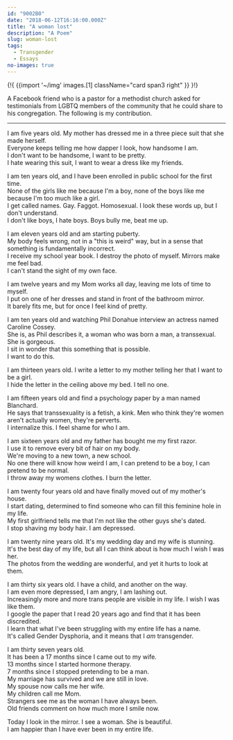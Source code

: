 ```yaml
---
id: "9002B0"
date: "2018-06-12T16:16:00.000Z"
title: "A woman lost"
description: "A Poem"
slug: woman-lost
tags:
  - Transgender
  - Essays
no-images: true
---
```


{!{
  {{import '~/img' images.[1]
    className="card span3 right"
  }}
}!}

A Facebook friend who is a pastor for a methodist church asked for testimonials from LGBTQ members of the community that he could share to his congregation. The following is my contribution.

---


I am five years old. My mother has dressed me in a three piece suit that she made herself.   
Everyone keeps telling me how dapper I look, how handsome I am.   
I don't want to be handsome, I want to be pretty.   
I hate wearing this suit, I want to wear a dress like my friends.   

I am ten years old, and I have been enrolled in public school for the first time.   
None of the girls like me because I'm a boy, none of the boys like me because I'm too much like a girl.   
I get called names. Gay. Faggot. Homosexual. I look these words up, but I don't understand.   
I don't like boys, I hate boys. Boys bully me, beat me up.   

I am eleven years old and am starting puberty.   
My body feels wrong, not in a "this is weird" way, but in a sense that something is fundamentally incorrect.   
I receive my school year book. I destroy the photo of myself. Mirrors make me feel bad.   
I can't stand the sight of my own face.   

I am twelve years and my Mom works all day, leaving me lots of time to myself.   
I put on one of her dresses and stand in front of the bathroom mirror.   
It barely fits me, but for once I feel kind of pretty.   

I am ten years old and watching Phil Donahue interview an actress named Caroline Cossey.   
She is, as Phil describes it, a woman who was born a man, a transsexual. She is gorgeous.   
I sit in wonder that this something that is possible.   
I want to do this.   

I am thirteen years old. I write a letter to my mother telling her that I want to be a girl.   
I hide the letter in the ceiling above my bed. I tell no one.   

I am fifteen years old and find a psychology paper by a man named Blanchard.   
He says that transsexuality is a fetish, a kink. Men who think they're women aren't actually women, they're perverts.   
I internalize this. I feel shame for who I am.   

I am sixteen years old and my father has bought me my first razor.   
I use it to remove every bit of hair on my body.   
We're moving to a new town, a new school.   
No one there will know how weird I am, I can pretend to be a boy, I can pretend to be normal.   
I throw away my womens clothes. I burn the letter.   

I am twenty four years old and have finally moved out of my mother's house.   
I start dating, determined to find someone who can fill this feminine hole in my life.   
My first girlfriend tells me that I'm not like the other guys she's dated.   
I stop shaving my body hair. I am depressed.   

I am twenty nine years old. It's my wedding day and my wife is stunning.   
It's the best day of my life, but all I can think about is how much I wish I was her.   
The photos from the wedding are wonderful, and yet it hurts to look at them.   

I am thirty six years old. I have a child, and another on the way.   
I am even more depressed, I am angry, I am lashing out.   
Increasingly more and more trans people are visible in my life. I wish I was like them.   
I google the paper that I read 20 years ago and find that it has been discredited.   
I learn that what I've been struggling with my entire life has a name.   
It's called Gender Dysphoria, and it means that I _am_ transgender.   

I am thirty seven years old.   
It has been a 17 months since I came out to my wife.   
13 months since I started hormone therapy.   
7 months since I stopped pretending to be a man.   
My marriage has survived and we are still in love.   
My spouse now calls me her wife.   
My children call me Mom.   
Strangers see me as the woman I have always been.   
Old friends comment on how much more I smile now.   

Today I look in the mirror. I see a woman. She is beautiful.   
I am happier than I have ever been in my entire life.   

